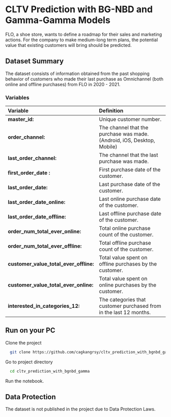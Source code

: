 
# CLTV Prediction with BG-NBD and Gamma-Gamma Models

FLO, a shoe store, wants to define a roadmap for their sales and marketing actions. For the company to make medium-long term plans, the potential value that existing customers will bring should be predicted.


## Dataset Summary

The dataset consists of information obtained from the past shopping behavior of customers who made their last purchase as Omnichannel (both online and offline purchases) from FLO in 2020 - 2021.


### Variables

| **Variable** | **Definition** | 
| :-------- | :------- | 
| **master_id:** | Unique customer number. | 
| **order_channel:** | The channel that the purchase was made. (Android, iOS, Desktop, Mobile)| 
| **last_order_channel:** | The channel that the last purchase was made.|
| **first_order_date :** | First purchase date of the customer.| 
| **last_order_date:** | Last purchase date of the customer.| 
| **last_order_date_online:** | Last online purchase date of the customer.| 
| **last_order_date_offline:** | Last offline purchase date of the customer.| 
| **order_num_total_ever_online:** | Total online purchase count of the customer.| 
| **order_num_total_ever_offline:** | Total offline purchase count of the customer.| 
| **customer_value_total_ever_offline:** | Total value spent on offline purchases by the customer.| 
| **customer_value_total_ever_online:** | Total value spent on online purchases by the customer.| 
| **interested_in_categories_12:** | The categories that customer purchased from in the last 12 months.|

## Run on your PC

Clone the project

```bash
  git clone https://github.com/cagkangrsy/cltv_prediction_with_bgnbd_gamma
```

Go to project directory

```bash
  cd cltv_prediction_with_bgnbd_gamma
```

Run the notebook.

## Data Protection

The dataset is not published in the project due to Data Protection Laws.

